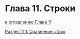 # Глава 11. Строки



[к оглавлению Глава 11](#глава-11-строки)

[Раздел 11.1. Сравнение строк](#глава-11-строки)
